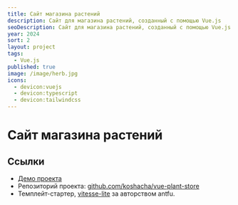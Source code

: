 ```yaml
---
title: Сайт магазина растений
description: Сайт для магазина растений, созданный с помощью Vue.js
seoDescription: Сайт для магазина растений, созданный с помощью Vue.js
year: 2024
sort: 2
layout: project
tags:
  - Vue.js
published: true
image: /image/herb.jpg
icons:
  - devicon:vuejs
  - devicon:typescript
  - devicon:tailwindcss
---
```


# Сайт магазина растений

## Ссылки

- [Демо проекта](https://vue-plant-store.vercel.app/)
- Репозиторий проекта: [github.com/koshacha/vue-plant-store](https://github.com/koshacha/vue-plant-store)
- Темплейт-стартер, [vitesse-lite](https://github.com/antfu-collective/vitesse-lite) за авторством antfu.
